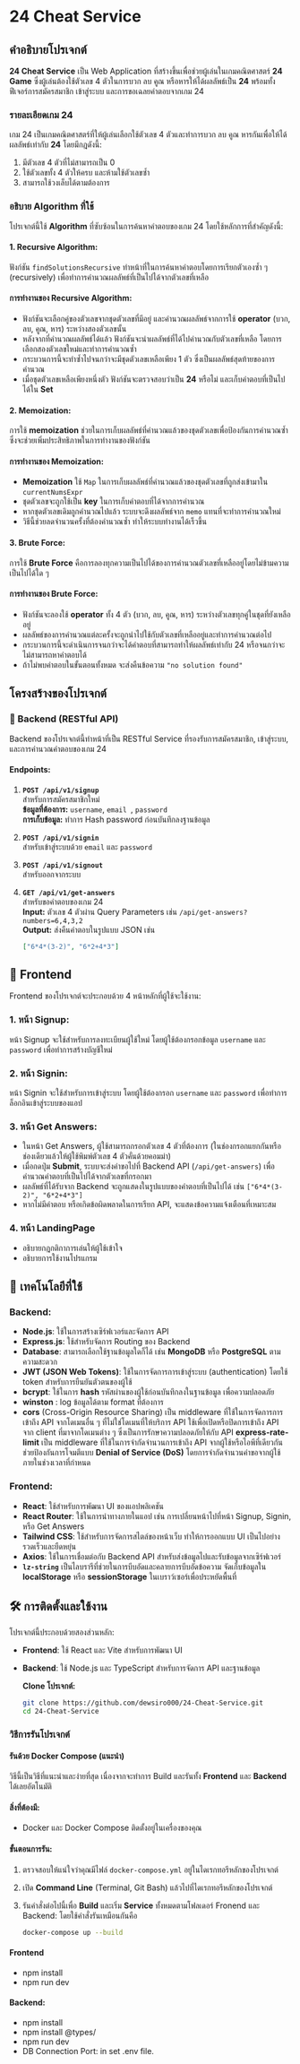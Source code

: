 # 24 Cheat Service

## คำอธิบายโปรเจกต์

**24 Cheat Service** เป็น Web Application ที่สร้างขึ้นเพื่อช่วยผู้เล่นในเกมคณิตศาสตร์ **24 Game** ซึ่งผู้เล่นต้องใช้ตัวเลข 4 ตัวในการบวก ลบ คูณ หรือหารให้ได้ผลลัพธ์เป็น **24**  พร้อมทั้งฟีเจอร์การสมัครสมาชิก เข้าสู่ระบบ และการขอเฉลยคำตอบจากเกม 24
### รายละเอียดเกม 24

เกม 24 เป็นเกมคณิตศาสตร์ที่ให้ผู้เล่นเลือกใช้ตัวเลข 4 ตัวและทำการบวก ลบ คูณ หารกันเพื่อให้ได้ผลลัพธ์เท่ากับ **24** โดยมีกฎดังนี้:

1. มีตัวเลข 4 ตัวที่ไม่สามารถเป็น 0
2. ใช้ตัวเลขทั้ง 4 ตัวให้ครบ และห้ามใช้ตัวเลขซ้ำ
3. สามารถใช้วงเล็บได้ตามต้องการ

### อธิบาย Algorithm ที่ใช้

โปรเจกต์นี้ใช้ **Algorithm** ที่ซับซ้อนในการค้นหาคำตอบของเกม 24 โดยใช้หลักการที่สำคัญดังนี้:

#### 1. **Recursive Algorithm**:
ฟังก์ชัน `findSolutionsRecursive` ทำหน้าที่ในการค้นหาคำตอบโดยการเรียกตัวเองซ้ำ ๆ (recursively) เพื่อทำการคำนวณผลลัพธ์ที่เป็นไปได้จากตัวเลขที่เหลือ

#### การทำงานของ Recursive Algorithm:
- ฟังก์ชันจะเลือกคู่ของตัวเลขจากชุดตัวเลขที่มีอยู่ และคำนวณผลลัพธ์จากการใช้ **operator** (บวก, ลบ, คูณ, หาร) ระหว่างสองตัวเลขนั้น
- หลังจากที่คำนวณผลลัพธ์ได้แล้ว ฟังก์ชันจะนำผลลัพธ์ที่ได้ไปคำนวณกับตัวเลขที่เหลือ โดยการเลือกสองตัวเลขใหม่และทำการคำนวณซ้ำ
- กระบวนการนี้จะทำซ้ำไปจนกว่าจะมีชุดตัวเลขเหลือเพียง 1 ตัว ซึ่งเป็นผลลัพธ์สุดท้ายของการคำนวณ
- เมื่อชุดตัวเลขเหลือเพียงหนึ่งตัว ฟังก์ชันจะตรวจสอบว่าเป็น **24** หรือไม่ และเก็บคำตอบที่เป็นไปได้ใน **Set**

#### 2. **Memoization**:
การใช้ **memoization** ช่วยในการเก็บผลลัพธ์ที่คำนวณแล้วของชุดตัวเลขเพื่อป้องกันการคำนวณซ้ำ ซึ่งจะช่วยเพิ่มประสิทธิภาพในการทำงานของฟังก์ชัน

#### การทำงานของ Memoization:
- **Memoization** ใช้ `Map` ในการเก็บผลลัพธ์ที่คำนวณแล้วของชุดตัวเลขที่ถูกส่งเข้ามาใน `currentNumsExpr`
- ชุดตัวเลขจะถูกใช้เป็น **key** ในการเก็บคำตอบที่ได้จากการคำนวณ
- หากชุดตัวเลขเดิมถูกคำนวณไปแล้ว ระบบจะดึงผลลัพธ์จาก `memo` แทนที่จะทำการคำนวณใหม่
- วิธีนี้ช่วยลดจำนวนครั้งที่ต้องคำนวณซ้ำ ทำให้ระบบทำงานได้เร็วขึ้น

#### 3. **Brute Force**:
การใช้ **Brute Force** คือการลองทุกความเป็นไปได้ของการคำนวณตัวเลขที่เหลืออยู่โดยไม่ข้ามความเป็นไปได้ใด ๆ

#### การทำงานของ Brute Force:
- ฟังก์ชันจะลองใช้ **operator** ทั้ง 4 ตัว (บวก, ลบ, คูณ, หาร) ระหว่างตัวเลขทุกคู่ในชุดที่ยังเหลืออยู่
- ผลลัพธ์ของการคำนวณแต่ละครั้งจะถูกนำไปใช้กับตัวเลขที่เหลืออยู่และทำการคำนวณต่อไป
- กระบวนการนี้จะดำเนินการจนกว่าจะได้คำตอบที่สามารถทำให้ผลลัพธ์เท่ากับ 24 หรือจนกว่าจะไม่สามารถหาคำตอบได้
- ถ้าไม่พบคำตอบในขั้นตอนทั้งหมด จะส่งคืนข้อความ `"no solution found"`

## โครงสร้างของโปรเจกต์

### 🚀 Backend (RESTful API)

Backend ของโปรเจกต์นี้ทำหน้าที่เป็น RESTful Service ที่รองรับการสมัครสมาชิก, เข้าสู่ระบบ, และการคำนวณคำตอบของเกม 24

#### **Endpoints:**

1. **`POST /api/v1/signup`**  
   สำหรับการสมัครสมาชิกใหม่  
   **ข้อมูลที่ต้องการ:** `username`, `email `, `password`  
   **การเก็บข้อมูล:** ทำการ Hash password ก่อนบันทึกลงฐานข้อมูล

2. **`POST /api/v1/signin`**  
   สำหรับเข้าสู่ระบบด้วย `email` และ `password`

3. **`POST /api/v1/signout`**  
   สำหรับออกจากระบบ

4. **`GET /api/v1/get-answers`**  
   สำหรับขอคำตอบของเกม 24  
   **Input:** ตัวเลข 4 ตัวผ่าน Query Parameters เช่น `/api/get-answers?numbers=6,4,3,2`  
   **Output:** ส่งคืนคำตอบในรูปแบบ JSON เช่น  
   ```json
   ["6*4*(3-2)", "6*2+4*3"]

## 🎨 Frontend

Frontend ของโปรเจกต์จะประกอบด้วย 4 หน้าหลักที่ผู้ใช้จะใช้งาน:

### 1. **หน้า Signup:**  
หน้า Signup จะใช้สำหรับการลงทะเบียนผู้ใช้ใหม่ โดยผู้ใช้ต้องกรอกข้อมูล `username` และ `password` เพื่อทำการสร้างบัญชีใหม่

### 2. **หน้า Signin:**  
หน้า Signin จะใช้สำหรับการเข้าสู่ระบบ โดยผู้ใช้ต้องกรอก `username` และ `password` เพื่อทำการล็อกอินเข้าสู่ระบบของแอป

### 3. **หน้า Get Answers:**  
- ในหน้า Get Answers, ผู้ใช้สามารถกรอกตัวเลข 4 ตัวที่ต้องการ (ในช่องกรอกแยกกันหรือช่องเดียวแล้วให้ผู้ใช้พิมพ์ตัวเลข 4 ตัวคั่นด้วยคอมม่า)
- เมื่อกดปุ่ม **Submit**, ระบบจะส่งคำขอไปที่ Backend API (`/api/get-answers`) เพื่อคำนวณคำตอบที่เป็นไปได้จากตัวเลขที่กรอกมา
- ผลลัพธ์ที่ได้รับจาก Backend จะถูกแสดงในรูปแบบของคำตอบที่เป็นไปได้ เช่น `["6*4*(3-2)", "6*2+4*3"]`
- หากไม่มีคำตอบ หรือเกิดข้อผิดพลาดในการเรียก API, จะแสดงข้อความแจ้งเตือนที่เหมาะสม

### 4. **หน้า LandingPage**  
- อธิบายกฎกติกาการเล่นให้ผู้ใช้เข้าใจ
- อธิบายการใช้งานโปรแกรม

## 🔧 เทคโนโลยีที่ใช้

### **Backend:**

- **Node.js**: ใช้ในการสร้างเซิร์ฟเวอร์และจัดการ API
- **Express.js**: ใช้สำหรับจัดการ Routing ของ Backend
- **Database**: สามารถเลือกใช้ฐานข้อมูลใดก็ได้ เช่น **MongoDB** หรือ **PostgreSQL** ตามความสะดวก
- **JWT (JSON Web Tokens)**: ใช้ในการจัดการการเข้าสู่ระบบ (authentication) โดยใช้ token สำหรับการยืนยันตัวตนของผู้ใช้
- **bcrypt**: ใช้ในการ **hash** รหัสผ่านของผู้ใช้ก่อนบันทึกลงในฐานข้อมูล เพื่อความปลอดภัย
- **winston** : log ข้อมูลได้ตาม format ที่ต้องการ
- **cors** (Cross-Origin Resource Sharing) เป็น middleware ที่ใช้ในการจัดการการเข้าถึง API จากโดเมนอื่น ๆ ที่ไม่ใช่โดเมนที่ให้บริการ API
    ใช้เพื่อเปิดหรือปิดการเข้าถึง API จาก client ที่มาจากโดเมนต่าง ๆ ซึ่งเป็นการรักษาความปลอดภัยให้กับ API
**express-rate-limit** เป็น middleware ที่ใช้ในการจำกัดจำนวนการเข้าถึง API จากผู้ใช้หรือไอพีที่เดียวกัน
    ช่วยป้องกันการโจมตีแบบ **Denial of Service (DoS)** โดยการจำกัดจำนวนคำขอจากผู้ใช้ภายในช่วงเวลาที่กำหนด
  
### **Frontend:**

- **React**: ใช้สำหรับการพัฒนา UI ของแอปพลิเคชัน
- **React Router**: ใช้ในการนำทางภายในแอป เช่น การเปลี่ยนหน้าไปที่หน้า Signup, Signin, หรือ Get Answers
- **Tailwind CSS**: ใช้สำหรับการจัดการสไตล์ของหน้าเว็บ ทำให้การออกแบบ UI เป็นไปอย่างรวดเร็วและยืดหยุ่น
- **Axios**: ใช้ในการเชื่อมต่อกับ Backend API สำหรับส่งข้อมูลไปและรับข้อมูลจากเซิร์ฟเวอร์
- **`lz-string`** เป็นไลบรารีที่ช่วยในการบีบอัดและคลายการบีบอัดข้อความ จัดเก็บข้อมูลใน **localStorage** หรือ **sessionStorage** ในเบราว์เซอร์เพื่อประหยัดพื้นที่

## 🛠️ การติดตั้งและใช้งาน

โปรเจกต์นี้ประกอบด้วยสองส่วนหลัก:
- **Frontend**: ใช้ React และ Vite สำหรับการพัฒนา UI
- **Backend**: ใช้ Node.js และ TypeScript สำหรับการจัดการ API และฐานข้อมูล

  **Clone โปรเจกต์:**

   ```bash
   git clone https://github.com/dewsiro000/24-Cheat-Service.git
   cd 24-Cheat-Service
   
### วิธีการรันโปรเจกต์

#### รันด้วย Docker Compose (แนะนำ)
วิธีนี้เป็นวิธีที่แนะนำและง่ายที่สุด เนื่องจากจะทำการ Build และรันทั้ง **Frontend** และ **Backend** ได้เลยอัตโนมัติ

#### สิ่งที่ต้องมี:
- Docker และ Docker Compose ติดตั้งอยู่ในเครื่องของคุณ

#### ขั้นตอนการรัน:
1. ตรวจสอบให้แน่ใจว่าคุณมีไฟล์ `docker-compose.yml` อยู่ในไดเรกทอรีหลักของโปรเจกต์
2. เปิด **Command Line** (Terminal, Git Bash) แล้วไปที่ไดเรกทอรีหลักของโปรเจกต์
3. รันคำสั่งต่อไปนี้เพื่อ **Build** และเริ่ม **Service** ทั้งหมดตามโฟลเดอร์ Fronend และ  Backend:
   โดยใช้คำสั่งรันเหมือนกันคือ
   
   ```bash
   docker-compose up --build

#### Frontend
- npm install
- npm run dev

#### Backend:
- npm install
- npm install @types/<modules>
- npm run dev
- DB Connection Port: in set .env file.
